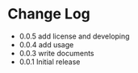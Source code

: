 # Change Log

- 0.0.5 add license and developing 
- 0.0.4 add usage
- 0.0.3 write documents
- 0.0.1 Initial release